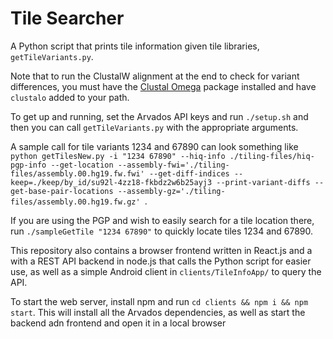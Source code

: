 # Tile Searcher
A Python script that prints tile information given tile libraries, `getTileVariants.py`.

Note that to run the ClustalW alignment at the end to check for variant differences, you must have the [Clustal Omega](www.clustal.org/omega) package installed and have `clustalo` added to your path.

To get up and running, set the Arvados API keys and run `./setup.sh` and then you can call `getTileVariants.py` with the appropriate arguments. 

A sample call for tile variants 1234 and 67890 can look something like `python getTilesNew.py -i "1234 67890" --hiq-info ./tiling-files/hiq-pgp-info --get-location --assembly-fwi='./tiling-files/assembly.00.hg19.fw.fwi' --get-diff-indices --keep=./keep/by_id/su92l-4zz18-fkbdz2w6b25ayj3 --print-variant-diffs --get-base-pair-locations --assembly-gz='./tiling-files/assembly.00.hg19.fw.gz'
`. 

If you are using the PGP and wish to easily search for a tile location there, run `./sampleGetTile "1234 67890"` to quickly locate tiles 1234 and 67890.

This repository also contains a browser frontend written in React.js and a with a REST API backend in node.js that calls the Python script for easier use, as well as a simple Android client in `clients/TileInfoApp/` to query the API.

To start the web server, install npm and run `cd clients && npm i && npm start`. This will install all the Arvados dependencies, as well as start the backend adn frontend and open it in a local browser